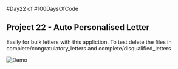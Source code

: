 #Day22 of #100DaysOfCode


## Project 22 - Auto Personalised Letter
Easily for bulk letters with this appliction. To test delete the files in complete/congratulatory_letters and complete/disqualified_letters

![Demo]()
